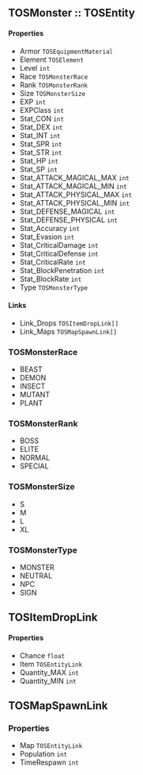 ## TOSMonster :: TOSEntity

#### Properties
- Armor `TOSEquipmentMaterial`
- Element `TOSElement`
- Level `int`
- Race `TOSMonsterRace`
- Rank `TOSMonsterRank`
- Size `TOSMonsterSize`
- EXP `int`
- EXPClass `int`
- Stat_CON `int`
- Stat_DEX `int`
- Stat_INT `int`
- Stat_SPR `int`
- Stat_STR `int`
- Stat_HP `int`
- Stat_SP `int`
- Stat_ATTACK_MAGICAL_MAX `int`
- Stat_ATTACK_MAGICAL_MIN `int`
- Stat_ATTACK_PHYSICAL_MAX `int`
- Stat_ATTACK_PHYSICAL_MIN `int`
- Stat_DEFENSE_MAGICAL `int`
- Stat_DEFENSE_PHYSICAL `int`
- Stat_Accuracy `int`
- Stat_Evasion `int`
- Stat_CriticalDamage `int`
- Stat_CriticalDefense `int`
- Stat_CriticalRate `int`
- Stat_BlockPenetration `int`
- Stat_BlockRate `int`
- Type `TOSMonsterType`

#### Links
- Link_Drops `TOSItemDropLink[]`
- Link_Maps `TOSMapSpawnLink[]`

### TOSMonsterRace
- BEAST
- DEMON
- INSECT
- MUTANT
- PLANT

### TOSMonsterRank
- BOSS
- ELITE
- NORMAL
- SPECIAL

### TOSMonsterSize
- S
- M
- L
- XL

### TOSMonsterType
- MONSTER
- NEUTRAL
- NPC
- SIGN

## TOSItemDropLink

#### Properties
- Chance `float`
- Item `TOSEntityLink`
- Quantity_MAX `int`
- Quantity_MIN `int`

## TOSMapSpawnLink

### Properties
- Map `TOSEntityLink`
- Population `int`
- TimeRespawn `int`